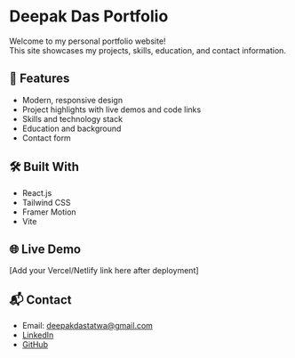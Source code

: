 # Deepak Das Portfolio

Welcome to my personal portfolio website!  
This site showcases my projects, skills, education, and contact information.

## 🚀 Features

- Modern, responsive design
- Project highlights with live demos and code links
- Skills and technology stack
- Education and background
- Contact form

## 🛠️ Built With

- React.js
- Tailwind CSS
- Framer Motion
- Vite

## 🌐 Live Demo

[Add your Vercel/Netlify link here after deployment]

## 📬 Contact

- Email: deepakdastatwa@gmail.com
- [LinkedIn](https://www.linkedin.com/in/deepak-das-tatwa-06922a247/)
- [GitHub](https://github.com/dpakdas10)